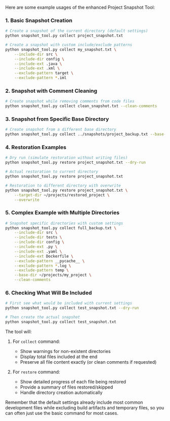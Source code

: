 Here are some example usages of the enhanced Project Snapshot Tool:

### 1. Basic Snapshot Creation
```bash
# Create a snapshot of the current directory (default settings)
python snapshot_tool.py collect project_snapshot.txt

# Create a snapshot with custom include/exclude patterns
python snapshot_tool.py collect my_snapshot.txt \
    --include-dir src \
    --include-dir config \
    --include-ext .java \
    --include-ext .xml \
    --exclude-pattern target \
    --exclude-pattern *.iml
```

### 2. Snapshot with Comment Cleaning
```bash
# Create snapshot while removing comments from code files
python snapshot_tool.py collect clean_snapshot.txt --clean-comments
```

### 3. Snapshot from Specific Base Directory
```bash
# Create snapshot from a different base directory
python snapshot_tool.py collect ../snapshots/project_backup.txt --base-dir ~/projects/my_project
```

### 4. Restoration Examples
```bash
# Dry run (simulate restoration without writing files)
python snapshot_tool.py restore project_snapshot.txt --dry-run

# Actual restoration to current directory
python snapshot_tool.py restore project_snapshot.txt

# Restoration to different directory with overwrite
python snapshot_tool.py restore project_snapshot.txt \
    --target-dir ~/projects/restored_project \
    --overwrite
```

### 5. Complex Example with Multiple Directories
```bash
# Snapshot specific directories with custom settings
python snapshot_tool.py collect full_backup.txt \
    --include-dir src \
    --include-dir tests \
    --include-dir config \
    --include-ext .py \
    --include-ext .yaml \
    --include-ext Dockerfile \
    --exclude-pattern __pycache__ \
    --exclude-pattern *.log \
    --exclude-pattern temp \
    --base-dir ~/projects/my_project \
    --clean-comments
```

### 6. Checking What Will Be Included
```bash
# First see what would be included with current settings
python snapshot_tool.py collect test_snapshot.txt --dry-run

# Then create the actual snapshot
python snapshot_tool.py collect test_snapshot.txt
```

The tool will:
1. For `collect` command:
   - Show warnings for non-existent directories
   - Display total files included at the end
   - Preserve all file content exactly (or clean comments if requested)

2. For `restore` command:
   - Show detailed progress of each file being restored
   - Provide a summary of files restored/skipped
   - Handle directory creation automatically

Remember that the default settings already include most common development files while excluding build artifacts and temporary files, so you can often just use the basic command for most cases.
